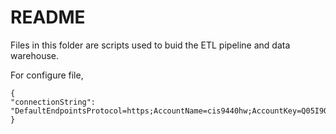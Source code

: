 # README

Files in this folder are scripts used to buid the ETL pipeline and data warehouse.

For configure file, </br>

```(json)
{
"connectionString": "DefaultEndpointsProtocol=https;AccountName=cis9440hw;AccountKey=Q05I9QxhyJdKsVcUnelHz88NmC7CvvFt3jZCicnzjfraYRJ0KSBFTiT/QK0ll5FFfwNZwhlYTups+AStr2ToRg==;EndpointSuffix=core.windows.net"
}
```
